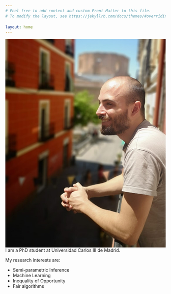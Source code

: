 ```yaml
---
# Feel free to add content and custom Front Matter to this file.
# To modify the layout, see https://jekyllrb.com/docs/themes/#overriding-theme-defaults

layout: home
---
```

<img style="float: right;" src="main.jpg">

I am a PhD student at Universidad Carlos III de Madrid.

My research interests are:

  * Semi-parametric Inference
  * Machine Learning
  * Inequality of Opportunity
  * Fair algorithms
